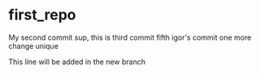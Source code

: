 # first_repo
My second commit
sup, this is third commit
fifth
igor's commit
one more change
unique

This line will be added in the new branch